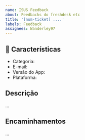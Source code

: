 ```yaml
---
name: ISUS Feedback
about: Feedbacks do freshdesk etc
title: '[num-ticket] ....'
labels: Feedback
assignees: Wanderley97
---
```


## 🍬 Características

- Categoria:
- E-mail:
- Versão do App:
- Plataforma:

## Descrição

...

## Encaminhamentos

...
